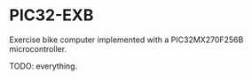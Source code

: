 # PIC32-EXB

Exercise bike computer implemented with a PIC32MX270F256B microcontroller.

TODO: everything.

